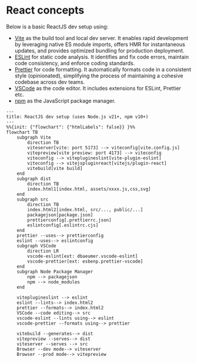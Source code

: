 # React concepts

Below is a basic ReactJS dev setup using:

- [Vite](https://vitejs.dev/) as the build tool and local dev server. It enables rapid development by leveraging native ES module imports, offers HMR for instantaneous updates, and provides optimized bundling for production deployment.
- [ESLint](https://eslint.org/) for static code analysis. It identifies and fix code errors, maintain code consistency, and enforce coding standards.
- [Prettier](https://prettier.io/) for code formatting. It automatically formats code in a consistent style (opinionated), simplifying the process of maintaining a cohesive codebase across dev teams.
- [VSCode](https://code.visualstudio.com/) as the code editor. It includes extensions for ESLint, Prettier etc.
- [npm](https://www.npmjs.com/) as the JavaScript package manager.

```mermaid
---
title: ReactJS dev setup (uses Node.js v21+, npm v10+)
---
%%{init: {"flowchart": {"htmlLabels": false}} }%%
flowchart TB
    subgraph Vite
        direction TB
        viteserver[vite: port 5173] --> viteconfig[vite.config.js]
        vitepreview[vite preview: port 4173] --> viteconfig
        viteconfig --> viteplugineslint[vite-plugin-eslint]
        viteconfig --> vitejspluginreact[vitejs/plugin-react]
        vitebuild[vite build]
    end
    subgraph dist
        direction TB
        index.html1[index.html, assets/xxxx.js,css,svg]
    end
    subgraph src
        direction TB
        index.html2[index.html, src/..., public/...]
        packagejson[package.json]
        prettierconfig[.prettierrc.json]
        eslintconfig[.eslintrc.cjs]
    end
    prettier --uses--> prettierconfig
    eslint --uses--> eslintconfig
    subgraph VSCode
        direction LR
        vscode-eslint[ext: dbaeumer.vscode-eslint]
        vscode-prettier[ext: esbenp.prettier-vscode]
    end
    subgraph Node Package Manager
        npm --> packagejson
        npm --> node_modules
    end

    viteplugineslint --> eslint
    eslint --lints--> index.html2
    prettier --formats--> index.html2
    VSCode --code editing--> src
    vscode-eslint --lints using--> eslint
    vscode-prettier --formats using--> prettier

    vitebuild --generates--> dist
    vitepreview --serves--> dist
    viteserver --serves --> src
    Browser --dev mode--> viteserver
    Browser --prod mode--> vitepreview
```
